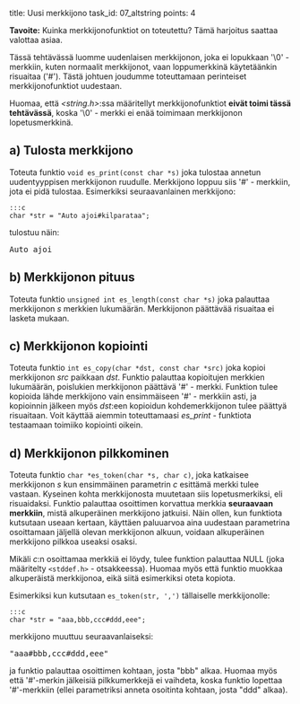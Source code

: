 title: Uusi merkkijono
task_id: 07_altstring
points: 4

**Tavoite:** Kuinka merkkijonofunktiot on toteutettu? Tämä harjoitus
saattaa valottaa asiaa.

Tässä tehtävässä luomme uudenlaisen merkkijonon, joka ei lopukkaan
'\0' - merkkiin, kuten normaalit merkkijonot, vaan loppumerkkinä
käytetäänkin risuaitaa ('#'). Tästä johtuen joudumme toteuttamaan
perinteiset merkkijonofunktiot uudestaan.

Huomaa, että _<string.h>_:ssa määritellyt merkkijonofunktiot **eivät
toimi tässä tehtävässä**, koska '\0' - merkki ei enää toimimaan
merkkijonon lopetusmerkkinä.

## a) Tulosta merkkijono

Toteuta funktio `void es_print(const char *s)` joka tulostaa annetun
uudentyyppisen merkkijonon ruudulle. Merkkijono loppuu siis '#' -
merkkiin, jota ei pidä tulostaa. Esimerkiksi seuraavanlainen
merkkijono:

    :::c
    char *str = "Auto ajoi#kilparataa";

tulostuu näin:

<pre>
Auto ajoi</pre>

## b) Merkkijonon pituus

Toteuta funktio `unsigned int es_length(const char *s)` joka palauttaa
merkkijonon _s_ merkkien lukumäärän. Merkkijonon päättävää risuaitaa
ei lasketa mukaan.

## c) Merkkijonon kopiointi

Toteuta funktio `int es_copy(char *dst, const char *src)` joka kopioi
merkkijonon _src_ paikkaan _dst_. Funktio palauttaa kopioitujen
merkkien lukumäärän, poislukien merkkijonon päättävä '#' -
merkki. Funktion tulee kopioida lähde merkkijono vain ensimmäiseen
'#' - merkkiin asti, ja kopioinnin jälkeen myös _dst_:een kopioidun
kohdemerkkijonon tulee päättyä risuaitaan. Voit käyttää aiemmin
toteuttamaasi _es_print_ - funktiota testaamaan toimiiko kopiointi
oikein.

## d) Merkkijonon pilkkominen

Toteuta funktio `char *es_token(char *s, char c)`, joka katkaisee
merkkijonon _s_ kun ensimmäinen parametrin _c_ esittämä merkki tulee
vastaan. Kyseinen kohta merkkijonosta muutetaan siis lopetusmerkiksi,
eli risuaidaksi. Funktio palauttaa osoittimen korvattua merkkia
**seuraavaan merkkiin**, mistä alkuperäinen merkkijono jatkuisi. Näin
ollen, kun funktiota kutsutaan useaan kertaan, käyttäen paluuarvoa
aina uudestaan parametrina osoittamaan jäljellä olevan merkkijonon
alkuun, voidaan alkuperäinen merkkijono pilkkoa useaksi osaksi.

Mikäli _c_:n osoittamaa merkkiä ei löydy, tulee funktion palauttaa
NULL (joka määritelty `<stddef.h>` - otsakkeessa). Huomaa myös että
funktio muokkaa alkuperäistä merkkijonoa, eikä siitä esimerkiksi
oteta kopiota.

Esimerkiksi kun kutsutaan `es_token(str, ',')` tällaiselle merkkijonolle:

    :::c
    char *str = "aaa,bbb,ccc#ddd,eee";

merkkijono muuttuu seuraavanlaiseksi:

<pre>
"aaa#bbb,ccc#ddd,eee"</pre>

ja funktio palauttaa osoittimen kohtaan, josta "bbb" alkaa. Huomaa
myös että '#'-merkin jälkeisiä pilkkumerkkejä ei vaihdeta, koska
funktio lopettaa '#'-merkkiin (ellei parametriksi anneta osoitinta
kohtaan, josta "ddd" alkaa).
